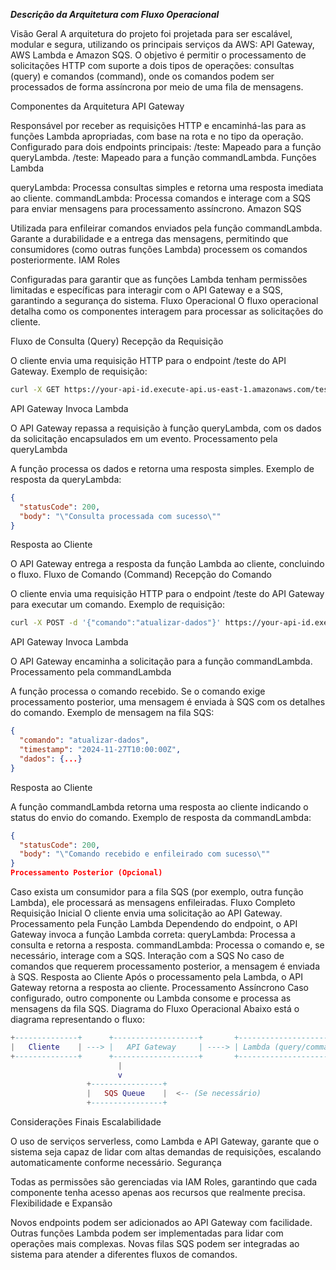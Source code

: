 ***Descrição da Arquitetura com Fluxo Operacional***

Visão Geral
A arquitetura do projeto foi projetada para ser escalável, modular e segura, utilizando os principais serviços da AWS: API Gateway, AWS Lambda e Amazon SQS. O objetivo é permitir o processamento de solicitações HTTP com suporte a dois tipos de operações: consultas (query) e comandos (command), onde os comandos podem ser processados de forma assíncrona por meio de uma fila de mensagens.

Componentes da Arquitetura
API Gateway

Responsável por receber as requisições HTTP e encaminhá-las para as funções Lambda apropriadas, com base na rota e no tipo da operação.
Configurado para dois endpoints principais:
/teste: Mapeado para a função queryLambda.
/teste: Mapeado para a função commandLambda.
Funções Lambda

queryLambda: Processa consultas simples e retorna uma resposta imediata ao cliente.
commandLambda: Processa comandos e interage com a SQS para enviar mensagens para processamento assíncrono.
Amazon SQS

Utilizada para enfileirar comandos enviados pela função commandLambda.
Garante a durabilidade e a entrega das mensagens, permitindo que consumidores (como outras funções Lambda) processem os comandos posteriormente.
IAM Roles

Configuradas para garantir que as funções Lambda tenham permissões limitadas e específicas para interagir com o API Gateway e a SQS, garantindo a segurança do sistema.
Fluxo Operacional
O fluxo operacional detalha como os componentes interagem para processar as solicitações do cliente.

Fluxo de Consulta (Query)
Recepção da Requisição

O cliente envia uma requisição HTTP para o endpoint /teste do API Gateway.
Exemplo de requisição:

```bash
curl -X GET https://your-api-id.execute-api.us-east-1.amazonaws.com/teste
``` 
API Gateway Invoca Lambda

O API Gateway repassa a requisição à função queryLambda, com os dados da solicitação encapsulados em um evento.
Processamento pela queryLambda

A função processa os dados e retorna uma resposta simples.
Exemplo de resposta da queryLambda:

```json
{
  "statusCode": 200,
  "body": "\"Consulta processada com sucesso\""
}
```

Resposta ao Cliente

O API Gateway entrega a resposta da função Lambda ao cliente, concluindo o fluxo.
Fluxo de Comando (Command)
Recepção do Comando

O cliente envia uma requisição HTTP para o endpoint /teste do API Gateway para executar um comando.
Exemplo de requisição:

```bash
curl -X POST -d '{"comando":"atualizar-dados"}' https://your-api-id.execute-api.us-east-1.amazonaws.com/teste
```
API Gateway Invoca Lambda

O API Gateway encaminha a solicitação para a função commandLambda.
Processamento pela commandLambda

A função processa o comando recebido.
Se o comando exige processamento posterior, uma mensagem é enviada à SQS com os detalhes do comando.
Exemplo de mensagem na fila SQS:

```json
{
  "comando": "atualizar-dados",
  "timestamp": "2024-11-27T10:00:00Z",
  "dados": {...}
}
```
Resposta ao Cliente

A função commandLambda retorna uma resposta ao cliente indicando o status do envio do comando.
Exemplo de resposta da commandLambda:

```json
{
  "statusCode": 200,
  "body": "\"Comando recebido e enfileirado com sucesso\""
}
Processamento Posterior (Opcional)
```

Caso exista um consumidor para a fila SQS (por exemplo, outra função Lambda), ele processará as mensagens enfileiradas.
Fluxo Completo
Requisição Inicial
O cliente envia uma solicitação ao API Gateway.
Processamento pela Função Lambda
Dependendo do endpoint, o API Gateway invoca a função Lambda correta:
queryLambda: Processa a consulta e retorna a resposta.
commandLambda: Processa o comando e, se necessário, interage com a SQS.
Interação com a SQS
No caso de comandos que requerem processamento posterior, a mensagem é enviada à SQS.
Resposta ao Cliente
Após o processamento pela Lambda, o API Gateway retorna a resposta ao cliente.
Processamento Assíncrono
Caso configurado, outro componente ou Lambda consome e processa as mensagens da fila SQS.
Diagrama do Fluxo Operacional
Abaixo está o diagrama representando o fluxo:

```lua
+--------------+      +-------------------+       +--------------------+
|   Cliente    | ---> |   API Gateway     | ----> | Lambda (query/command) |
+--------------+      +-------------------+       +--------------------+
                        |
                        v
                 +----------------+
                 |   SQS Queue    |  <-- (Se necessário)
                 +----------------+
```
Considerações Finais
Escalabilidade

O uso de serviços serverless, como Lambda e API Gateway, garante que o sistema seja capaz de lidar com altas demandas de requisições, escalando automaticamente conforme necessário.
Segurança

Todas as permissões são gerenciadas via IAM Roles, garantindo que cada componente tenha acesso apenas aos recursos que realmente precisa.
Flexibilidade e Expansão

Novos endpoints podem ser adicionados ao API Gateway com facilidade.
Outras funções Lambda podem ser implementadas para lidar com operações mais complexas.
Novas filas SQS podem ser integradas ao sistema para atender a diferentes fluxos de comandos.
